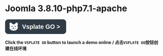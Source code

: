 # Joomla 3.8.10-php7.1-apache

<a href="https://www.vsplate.com/?docker-compose=https://github.com/vsplate/dcenvs/joomla/3.8.10-php7.1-apache"><img alt="VSPLATE GO" src="https://raw.githubusercontent.com/vsplate/images/master/vsgo_btn.png" width="200px"></a>

**Click the `VSPLATE GO` button to launch a demo online / 点击`VSPLATE GO`按钮创建在线环境**